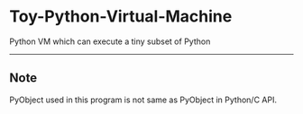 # Toy-Python-Virtual-Machine
Python VM which can execute a tiny subset of Python

---------------------------------------------------------------------
Note
---------------------------------------------------------------------
PyObject used in this program is not same as PyObject in Python/C API.   
